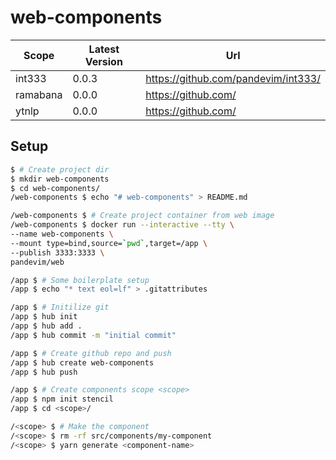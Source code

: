 # web-components

| Scope | Latest Version | Url
| - | - | -
| int333 | 0.0.3 | https://github.com/pandevim/int333/
| ramabana | 0.0.0 | https://github.com/
| ytnlp | 0.0.0 | https://github.com/

## Setup

```bash
$ # Create project dir
$ mkdir web-components
$ cd web-components/
/web-components $ echo "# web-components" > README.md
```
```bash
/web-components $ # Create project container from web image
/web-components $ docker run --interactive --tty \
--name web-components \
--mount type=bind,source=`pwd`,target=/app \
--publish 3333:3333 \
pandevim/web
```
```bash
/app $ # Some boilerplate setup
/app $ echo "* text eol=lf" > .gitattributes
```
```bash
/app $ # Initilize git
/app $ hub init
/app $ hub add .
/app $ hub commit -m "initial commit"
```
```bash
/app $ # Create github repo and push
/app $ hub create web-components
/app $ hub push
```
```bash
/app $ # Create components scope <scope>
/app $ npm init stencil
/app $ cd <scope>/
```
```bash
/<scope> $ # Make the component
/<scope> $ rm -rf src/components/my-component
/<scope> $ yarn generate <component-name>
```

